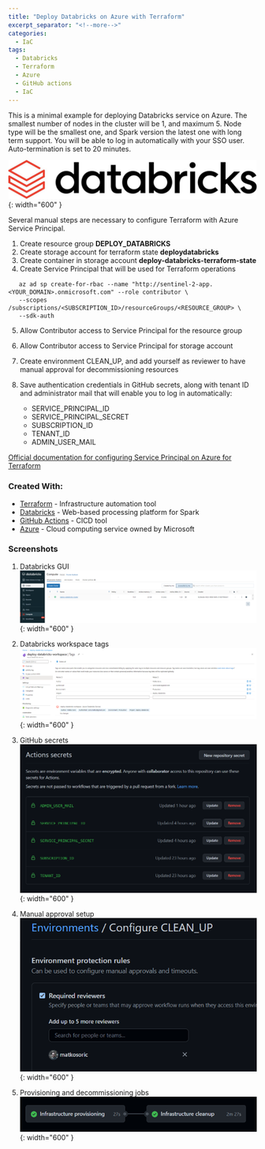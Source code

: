 ```yaml
---
title: "Deploy Databricks on Azure with Terraform"
excerpt_separator: "<!--more-->"
categories:
  - IaC
tags:
  - Databricks
  - Terraform
  - Azure
  - GitHub actions
  - IaC
---
```



This is a minimal example for deploying Databricks service on Azure.
The smallest number of nodes in the cluster will be 1, and maximum 5.
Node type will be the smallest one, and Spark version the latest one with long term support.
You will be able to log in automatically with your SSO user.
Auto-termination is set to 20 minutes.

![Databricks logo](/images/posts/databricks-logo.jpg "Title"){: width="600" }

<!--more-->

Several manual steps are necessary to configure Terraform with Azure Service Principal.

1. Create resource group **DEPLOY_DATABRICKS**
2. Create storage account for terraform state **deploydatabricks**
3. Create container in storage account **deploy-databricks-terraform-state**
4. Create Service Principal that will be used for Terraform operations

```
   az ad sp create-for-rbac --name "http://sentinel-2-app.<YOUR_DOMAIN>.onmicrosoft.com" --role contributor \
   --scopes /subscriptions/<SUBSCRIPTION_ID>/resourceGroups/<RESOURCE_GROUP> \
   --sdk-auth
```

5. Allow Contributor access to Service Principal for the resource group
6. Allow Contributor access to Service Principal for storage account
7. Create environment CLEAN_UP, and add yourself as reviewer to have manual approval for decommissioning resources
8. Save authentication credentials in GitHub secrets,
   along with tenant ID and administrator mail that will enable you to log in automatically:

    * SERVICE_PRINCIPAL_ID
    * SERVICE_PRINCIPAL_SECRET
    * SUBSCRIPTION_ID
    * TENANT_ID
    * ADMIN_USER_MAIL


[Official documentation for configuring Service Principal on Azure for Terraform](https://registry.terraform.io/providers/hashicorp/azuread/latest/docs/guides/service_principal_client_secret)


### Created With:

* [Terraform](https://www.terraform.io/) - Infrastructure automation tool
* [Databricks](https://databricks.com/) - Web-based processing platform for Spark
* [GitHub Actions](https://docs.github.com/en/actions) - CICD tool
* [Azure](https://portal.azure.com/) - Cloud computing service owned by Microsoft


### Screenshots

1. Databricks GUI
   ![Databricks GUI](https://raw.githubusercontent.com/matkosoric/deploy-databricks-with-terraform/main/docs/databricks-gui.PNG?raw=true "") {: width="600" }

2. Databricks workspace tags
   ![Databricks tags](https://raw.githubusercontent.com/matkosoric/deploy-databricks-with-terraform/main/docs/databricks-tags.PNG?raw=true "") {: width="600" }

3. GitHub secrets
   ![GitHub secrets](https://raw.githubusercontent.com/matkosoric/deploy-databricks-with-terraform/main/docs/github-secrets.PNG?raw=true "") {: width="600" }

4. Manual approval setup
   ![Manual approval](https://raw.githubusercontent.com/matkosoric/deploy-databricks-with-terraform/main/docs/manual_approval.PNG?raw=true "") {: width="600" }

5. Provisioning and decommissioning jobs
   ![GitHub jobs](https://raw.githubusercontent.com/matkosoric/deploy-databricks-with-terraform/main/docs/github-jobs.PNG?raw=true "") {: width="600" }
   